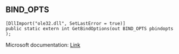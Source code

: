 ## BIND_OPTS

```
[DllImport("ole32.dll", SetLastError = true)]
public static extern int GetBindOptions(out BIND_OPTS pbindopts
);
```

Microsoft documentation: [Link](https://learn.microsoft.com/en-us/windows/win32/api/objidl/ns-objidl-bind_opts)
